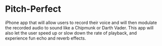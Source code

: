 # Pitch-Perfect
iPhone app that will allow users to record their voice and will then modulate the recorded audio to sound like a Chipmunk or Darth Vader. 
This app will also let the user speed up or slow down the rate of playback, and experience fun echo and reverb effects.
